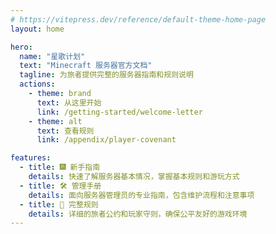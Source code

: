 ```yaml
---
# https://vitepress.dev/reference/default-theme-home-page
layout: home

hero:
  name: "星歌计划"
  text: "Minecraft 服务器官方文档"
  tagline: 为旅者提供完整的服务器指南和规则说明
  actions:
    - theme: brand
      text: 从这里开始
      link: /getting-started/welcome-letter
    - theme: alt
      text: 查看规则
      link: /appendix/player-covenant

features:
  - title: 🎆 新手指南
    details: 快速了解服务器基本情况，掌握基本规则和游玩方式
  - title: 🛠️ 管理手册
    details: 面向服务器管理员的专业指南，包含维护流程和注意事项
  - title: 📄 完整规则
    details: 详细的旅者公约和玩家守则，确保公平友好的游戏环境
---
```


